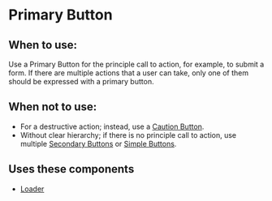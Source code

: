 # Primary Button

## When to use:

Use a Primary Button for the principle call to action, for example, to submit a form. If there are multiple actions that a user can take, only one of them should be expressed with a primary button.

## When not to use:

- For a destructive action; instead, use a [Caution Button](/components/detail/caution-button).
- Without clear hierarchy; if there is no principle call to action, use multiple [Secondary Buttons](/components/detail/secondary-button) or [Simple Buttons](/components/detail/simple-button).

## Uses these components

- [Loader](/components/detail/loader)
